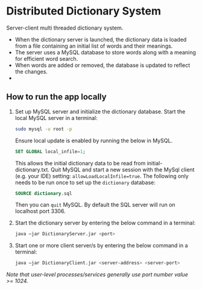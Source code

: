 # Distributed Dictionary System
Server-client multi threaded dictionary system. 

- When the dictionary server is launched, the dictionary data is loaded from a file containing an initial list of words and their meanings. 
- The server uses a MySQL database to store words along with a meaning for efficient word search. 
- When words are added or removed, the database is updated to reflect the changes.
- 



## How to run the app locally
1. Set up MySQL server and initialize the dictionary database.
    Start the local MySQL server in a terminal:
    ```sh
    sudo mysql -u root -p
    ```
    Ensure local update is enabled by running the below in MySQL.
    ```sql
    SET GLOBAL local_infile=1;
    ```
    This allows the initial dictionary data to be read from initial-dictionary.txt.
    Quit MySQL and start a new session with the MySql client (e.g. your IDE) setting: `allowLoadLocalInfile=true`.
    The following only needs to be run once to set up the `dictionary` database:
    ```sql
    SOURCE dictionary.sql
    ```
   Then you can `quit` MySQL. By default the SQL server will run on localhost port 3306.


2. Start the dictionary server by entering the below command in a terminal:
    ```sh
    java –jar DictionaryServer.jar <port>
    ```

3. Start one or more client server/s by entering the below command in a terminal:
    ```sh
    java –jar DictionaryClient.jar <server-address> <server-port>
    ```

*Note that user-level processes/services generally use port number value >= 1024.*

